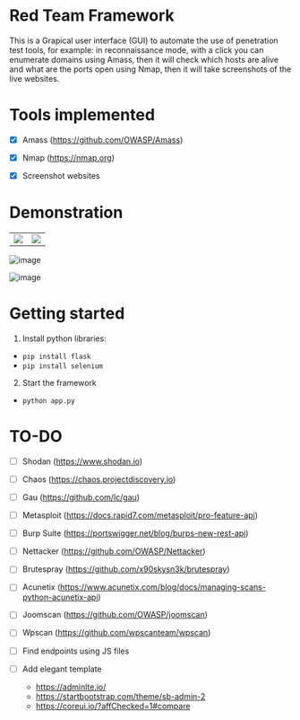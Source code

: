 # Red Team Framework

This is a Grapical user interface (GUI) to automate the use of penetration test tools, for example: in reconnaissance mode, with a click you can enumerate domains using Amass, then it will check which hosts are alive and what are the ports open using Nmap, then it will take screenshots of the live websites.


# Tools implemented

  - [X] Amass (https://github.com/OWASP/Amass)
  - [X] Nmap (https://nmap.org)
  - [X] Screenshot websites


# Demonstration

<table>
  <tr>
    <td valign="top"><img src="https://user-images.githubusercontent.com/48680041/149572643-00bb9955-fe4f-4a27-a809-2971c5b22d98.png"></td>
    <td valign="top"><img src="https://user-images.githubusercontent.com/48680041/149610607-27d55201-204a-4a3f-9050-87f05354f19c.png"></td>
  </tr>
 </table>

![image](https://user-images.githubusercontent.com/48680041/149572643-00bb9955-fe4f-4a27-a809-2971c5b22d98.png)

![image](https://user-images.githubusercontent.com/48680041/149610607-27d55201-204a-4a3f-9050-87f05354f19c.png)


# Getting started 

1) Install python libraries:
- `pip install flask` 
- `pip install selenium`

2) Start the framework
- `python app.py`


# TO-DO

  - [ ] Shodan (https://www.shodan.io)
  - [ ] Chaos (https://chaos.projectdiscovery.io)
  - [ ] Gau (https://github.com/lc/gau)
  - [ ] Metasploit (https://docs.rapid7.com/metasploit/pro-feature-api)
  - [ ] Burp Suite (https://portswigger.net/blog/burps-new-rest-api)
  - [ ] Nettacker (https://github.com/OWASP/Nettacker)
  - [ ] Brutespray (https://github.com/x90skysn3k/brutespray)
  - [ ] Acunetix (https://www.acunetix.com/blog/docs/managing-scans-python-acunetix-api)
  - [ ] Joomscan (https://github.com/OWASP/joomscan)
  - [ ] Wpscan (https://github.com/wpscanteam/wpscan)
  - [ ] Find endpoints using JS files

- [ ] Add elegant template
  - https://adminlte.io/
  - https://startbootstrap.com/theme/sb-admin-2
  - https://coreui.io/?affChecked=1#compare
